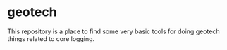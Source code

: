 # geotech

This repository is a place to find some very basic tools for doing geotech things related to core logging.
